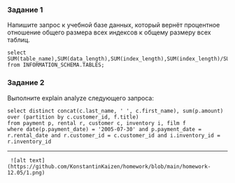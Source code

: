 ### Задание 1

Напишите запрос к учебной базе данных, который вернёт процентное отношение общего размера всех индексов к общему размеру всех таблиц.

```
select SUM(table_name),SUM(data_length),SUM(index_length),SUM(index_length)/SUM(data_length)*100 from INFORMATION_SCHEMA.TABLES;
```




### Задание 2


Выполните explain analyze следующего запроса:

```
select distinct concat(c.last_name, ' ', c.first_name), sum(p.amount) over (partition by c.customer_id, f.title)
from payment p, rental r, customer c, inventory i, film f
where date(p.payment_date) = '2005-07-30' and p.payment_date = r.rental_date and r.customer_id = c.customer_id and i.inventory_id = r.inventory_id
```
---

```
 ![alt text](https://github.com/KonstantinKaizen/homework/blob/main/homework-12.05/1.png)
```




























